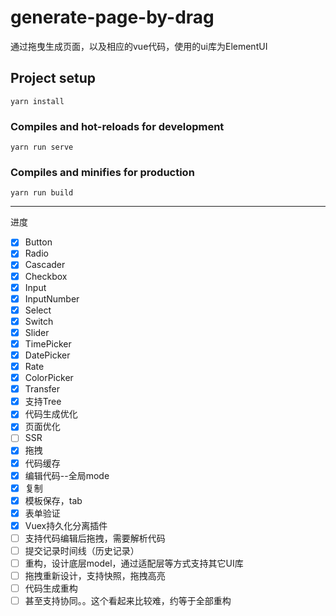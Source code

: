 # generate-page-by-drag

通过拖曳生成页面，以及相应的vue代码，使用的ui库为ElementUI

## Project setup
```
yarn install
```

### Compiles and hot-reloads for development
```
yarn run serve
```

### Compiles and minifies for production
```
yarn run build
```

-----
进度

- [x] Button
- [x] Radio
- [x] Cascader
- [x] Checkbox
- [x] Input
- [x] InputNumber
- [x] Select
- [x] Switch
- [x] Slider
- [x] TimePicker
- [x] DatePicker
- [x] Rate
- [x] ColorPicker
- [x] Transfer
- [x] 支持Tree
- [x] 代码生成优化
- [x] 页面优化
- [ ] SSR
- [x] 拖拽
- [x] 代码缓存
- [x] 编辑代码--全局mode
- [x] 复制
- [x] 模板保存，tab
- [x] 表单验证
- [x] Vuex持久化分离插件
- [ ] 支持代码编辑后拖拽，需要解析代码
- [ ] 提交记录时间线（历史记录）
- [ ] 重构，设计底层model，通过适配层等方式支持其它UI库
- [ ] 拖拽重新设计，支持快照，拖拽高亮
- [ ] 代码生成重构
- [ ] 甚至支持协同。。这个看起来比较难，约等于全部重构
